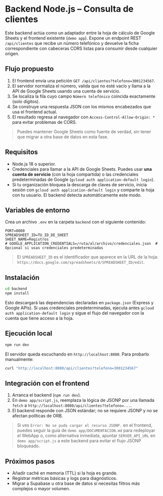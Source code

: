 # Backend Node.js – Consulta de clientes

Este backend actúa como un adaptador entre la hoja de cálculo de Google Sheets y el frontend existente (`demo app`). Expone un endpoint REST `/api/clientes` que recibe un número telefónico y devuelve la ficha correspondiente con cabeceras CORS listas para consumir desde cualquier origen.

## Flujo propuesto

1. El frontend envía una petición `GET /api/clientes?telefono=3001234567`.
2. El servidor normaliza el número, valida que no esté vacío y llama a la API de Google Sheets usando una cuenta de servicio.
3. Se localiza la fila cuyo campo `Número telefónico` coincida exactamente (solo dígitos).
4. Se construye una respuesta JSON con los mismos encabezados que usa el frontend actual.
5. El resultado regresa al navegador con `Access-Control-Allow-Origin: *` para evitar problemas de CORS.

> Puedes mantener Google Sheets como fuente de verdad, sin tener que migrar a otra base de datos en esta fase.

## Requisitos

- Node.js 18 o superior.
- Credenciales para llamar a la API de Google Sheets. Puedes usar **una cuenta de servicio** (con la hoja compartida) o las credenciales predeterminadas de Google (`gcloud auth application-default login`).
- Si tu organización bloquea la descarga de claves de servicio, inicia sesión con `gcloud auth application-default login` y comparte la hoja con tu usuario. El backend detecta automáticamente este modo.

## Variables de entorno

Crea un archivo `.env` en la carpeta `backend` con el siguiente contenido:

```
PORT=8080
SPREADSHEET_ID=TU_ID_DE_SHEET
SHEET_NAME=Registros
# GOOGLE_APPLICATION_CREDENTIALS=/ruta/al/archivo/credenciales.json  # Opcional si usas credenciales predeterminadas
```

> El `SPREADSHEET_ID` es el identificador que aparece en la URL de la hoja: `https://docs.google.com/spreadsheets/d/SPREADSHEET_ID/edit`.

## Instalación

```bash
cd backend
npm install
```

Esto descargará las dependencias declaradas en `package.json` (Express y Google APIs). Si usas credenciales predeterminadas, ejecuta antes `gcloud auth application-default login` y sigue el flujo del navegador con la cuenta que tiene acceso a la hoja.

## Ejecución local

```bash
npm run dev
```

El servidor queda escuchando en `http://localhost:8080`. Para probarlo manualmente:

```bash
curl "http://localhost:8080/api/clientes?telefono=3001234567"
```

## Integración con el frontend

1. Arranca el backend (`npm run dev`).
2. En `demo app/script.js`, reemplaza la lógica de JSONP por una llamada `fetch` a `http://localhost:8080/api/clientes?telefono=...`.
3. El backend responde con JSON estándar; no se requiere JSONP y no se afectan políticas de ORB.

> Si ves `Error: No se pudo cargar el recurso JSONP.` en el frontend, puedes seguir la guía de `demo app/DOCUMENTACION.md` para redeployar el WebApp o, como alternativa inmediata, apuntar `SERVER_API_URL` en `demo app/script.js` a este backend para evitar el flujo JSONP bloqueado.

## Próximos pasos

- Añadir caché en memoria (TTL) si la hoja es grande.
- Registrar métricas básicas y logs para diagnósticos.
- Migrar a Supabase u otra base de datos si necesitas filtros más complejos o mayor volumen.
